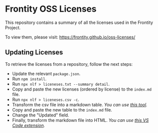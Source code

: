 # Frontity OSS Licenses

This repository contains a summary of all the licenses used in the Frontity Project.

To view them, please visit: https://frontity.github.io/oss-licenses/

## Updating Licenses

To retrieve the licenses from a repository, follow the next steps:

- Update the relevant `package.json`.
- Run `npm install`.
- Run `npx nlf > liceneses.txt --summary detail`.
- Copy and paste the new licenses (ordered by license) to the `index.md` file.
- Run `npx nlf > liceneses.csv -c`.
- Transform the csv file into a markdown table.
  _You can use [this tool](https://donatstudios.com/CsvToMarkdownTable)._
- Copy and paste the new table to the `index.md` file.
- Change the "Updated" field.
- Finally, transform the markdown file into HTML.
  _You can use [this VS Code extension](https://marketplace.visualstudio.com/items?itemName=yzhang.markdown-all-in-one)._
